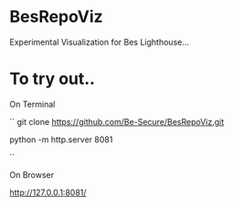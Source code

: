 # BesRepoViz

Experimental Visualization for Bes Lighthouse...

# To try out..

On Terminal

``
git clone https://github.com/Be-Secure/BesRepoViz.git

python -m http.server 8081

``

On Browser 

http://127.0.0.1:8081/

 

